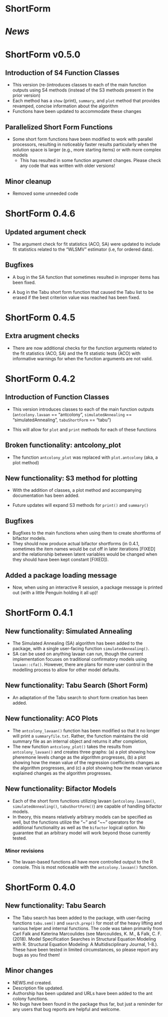 
# ShortForm

# *News*

# ShortForm v0.5.0

## Introduction of S4 Function Classes

-   This version (re-)introduces classes to each of the main function
    outputs using S4 methods (instead of the S3 methods present in the
    prior version)
-   Each method has a `show` (print), `summary`, and `plot` method that
    provides revamped, concise information about the algorithm
-   Functions have been updated to accommodate these changes

## Parallelized Short Form Functions

-   Some short form functions have been modified to work with parallel
    processors, resulting in noticeably faster results particularly when
    the solution space is larger (e.g., more starting items) or with
    more complex models
    -   This has resulted in some function argument changes. Please
        check any code that was written with older versions!

## Minor cleanup

-   Removed some unneeded code

# ShortForm 0.4.6

## Updated argument check

-   The argument check for fit statistics (ACO, SA) were updated to
    include fit statistics related to the “WLSMV” estimator (i.e, for
    ordered data).

## Bugfixes

-   A bug in the SA function that sometimes resulted in improper items
    has been fixed.

-   A bug in the Tabu short form function that caused the Tabu list to
    be erased if the best criterion value was reached has been fixed.

# ShortForm 0.4.5

## Extra arugment checks

-   There are now additional checks for the function arguments related
    to the fit statistics (ACO, SA) and the fit statistic tests (ACO)
    with informative warnings for when the function arguments are not
    valid.

# ShortForm 0.4.2

## Introduction of Function Classes

-   This version introduces classes to each of the main function outputs
    (`antcolony.lavaan` == “antcolony”, `simulatedAnnealing` ==
    “simulatedAnnealing”, `tabuShortForm` == “tabu”)

-   This will allow for `plot` and `print` methods for each of these
    functions

## Broken functionality: antcolony\_plot

-   The function `antcolony_plot` was replaced with `plot.antcolony`
    (aka, a plot method)

## New functionality: S3 method for plotting

-   With the addition of classes, a plot method and accompanying
    documentation has been added.

-   Future updates will expand S3 methods for `print()` and `summary()`

## Bugfixes

-   Bugfixes to the main functions when using them to create shortforms
    of bifactor models.
-   They should now produce actual bifactor shortforms (in 0.4.1,
    sometimes the item names would be cut off in later iterations
    \[FIXED\] and the relationship between latent variables would be
    changed when they should have been kept constant \[FIXED\]).

## Added a package loading message

-   Now, when using an interactive R session, a package message is
    printed out (with a little Penguin holding it all up)!

# ShortForm 0.4.1

## New functionality: Simulated Annealing

-   The Simulated Annealing (SA) algorithm has been added to the
    package, with a single user-facing function `simulatedAnnealing()`.
-   SA can be used on anything lavaan can run, though the current
    implementation focuses on traditional confirmatory models using
    `lavaan::cfa()`. However, there are plans for more user control in
    the modelling process to allow for other model defaults.

## New functionality: Tabu Search (Short Form)

-   An adaptation of the Tabu search to short form creation has been
    added.

## New functionality: ACO Plots

-   The `antcolony_lavaan()` function has been modified so that it no
    longer will print a `summaryfile.txt`. Rather, the function
    maintains the old summary file as an internal object and returns it
    after completion,
-   The new function `antcolony_plot()` takes the results from
    `antcolony_lavaan()` and creates three graphs: (a) a plot showing
    how pheremone levels change as the algorithm progresses, (b) a plot
    showing how the mean value of the regression coefficients changes as
    the algorithm progresses, and (c) a plot showing how the mean
    variance explained changes as the algorithm progresses.

## New functionality: Bifactor Models

-   Each of the short form functions utilizing lavaan
    (`antcolony.lavaan()`, `simulatedAnnealing()`, `tabuShortForm()`)
    are capable of handling bifactor models.
-   In theory, this means relatively arbitrary models can be specified
    as well, but the functions utilize the “\~” and “\~\~” operators for
    the additional functionality as well as the `bifactor` logical
    option. No guarantee that an arbitrary model will work beyond those
    currently tested.

### Minor revisions

-   The lavaan-based functions all have more controlled output to the R
    console. This is most noticeable with the `antcolony.lavaan()`
    function.

# ShortForm 0.4.0

## New functionality: Tabu Search

-   The Tabu search has been added to the package, with user-facing
    functions `tabu.sem()` and `search.prep()` for most of the heavy
    lifting and various helper and internal functions. The code was
    taken primarily from Carl Falk and Katerina Marcoulides (see
    Marcoulides, K. M., & Falk, C. F. (2018). Model Specification
    Searches in Structural Equation Modeling with R. Structural Equation
    Modeling: A Multidisciplinary Journal, 1-8.). These have been tested
    in limited circumstances, so please report any bugs as you find
    them!

## Minor changes

-   NEWS.md created.
-   Description file updated.
-   Authorship has been updated and URLs have been added to the ant
    colony functions.
-   No bugs have been found in the package thus far, but just a reminder
    for any users that bug reports are helpful and welcome.
